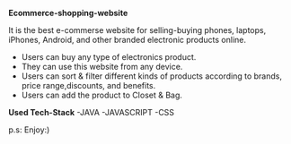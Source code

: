 **Ecommerce-shopping-website**

It is the best e-commerse website for selling-buying phones, laptops, iPhones, Android, and other branded electronic products online.
- Users can buy any type of electronics product.
- They can use this website from any device.
- Users can sort & filter different kinds of products according to brands, price range,discounts, and benefits.
- Users can add the product to Closet & Bag.

**Used Tech-Stack**
-JAVA
-JAVASCRIPT
-CSS

 p.s: Enjoy:)
